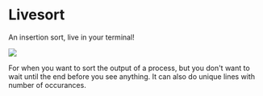 # Livesort

An insertion sort, live in your terminal!

![](https://git.sr.ht/~asayers/livesort/blob/master/demo.gif)

For when you want to sort the output of a process, but you don't want to
wait until the end before you see anything.  It can also do unique lines
with number of occurances.
